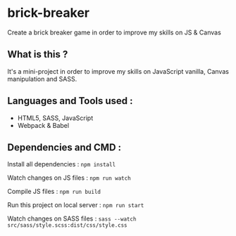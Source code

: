 # brick-breaker
Create a brick breaker game in order to improve my skills on JS &amp; Canvas

## What is this ?
It's a mini-project in order to improve my skills on JavaScript vanilla, Canvas manipulation and SASS.

## Languages and Tools used :
* HTML5, SASS, JavaScript
* Webpack & Babel

## Dependencies and CMD :
Install all dependencies : `npm install`

Watch changes on JS files : `npm run watch`

Compile JS files : `npm run build`

Run this project on local server : `npm run start`

Watch changes on SASS files : `sass --watch src/sass/style.scss:dist/css/style.css`